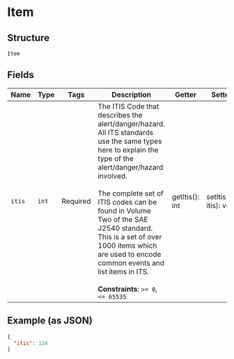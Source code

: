 
# Item

## Structure

`Item`

## Fields

| Name | Type | Tags | Description | Getter | Setter |
|  --- | --- | --- | --- | --- | --- |
| `itis` | `int` | Required | The ITIS Code that describes the alert/danger/hazard. All ITS standards use the same types here to explain the type of the alert/danger/hazard involved.<br><br>The complete set of ITIS codes can be found in Volume Two of the SAE J2540 standard. This is a set of over 1000 items which are used to encode common events and list items in ITS.<br><br>**Constraints**: `>= 0`, `<= 65535` | getItis(): int | setItis(int itis): void |

## Example (as JSON)

```json
{
  "itis": 124
}
```

